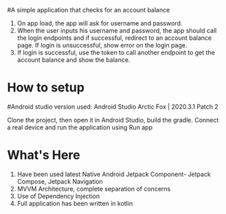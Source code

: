 #A simple application that checks for an account balance

1. On app load, the app will ask for username and password.
2. When the user inputs his username and password, the app should call the login endpoints and if  successful, redirect to an account balance page.
If login is unsuccessful, show error on the login page.
3. If login is successful, use the token to call another endpoint to get the account balance and show the  balance.


# How to setup

#Android studio version used:
Android Studio Arctic Fox | 2020.3.1 Patch 2

Clone the project, then open it in Android Studio, build the gradle.
Connect a real device and run the application using Run app


# What's Here
1. Have been used latest Native Android Jetpack Component- Jetpack Compose, Jetpack Navigation
2. MVVM Architecture, complete separation of concerns
3. Use of Dependency Injection
4. Full application has been written in kotlin




